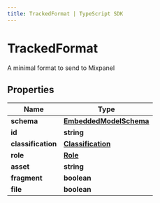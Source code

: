 ```yaml
---
title: TrackedFormat | TypeScript SDK
---
```



# TrackedFormat

A minimal format to send to Mixpanel

## Properties

Name | Type
------------ | -------------
**schema** | [**EmbeddedModelSchema**](EmbeddedModelSchema)
**id** | **string**
**classification** | [**Classification**](Classification)
**role** | [**Role**](Role)
**asset** | **string**
**fragment** | **boolean**
**file** | **boolean**


